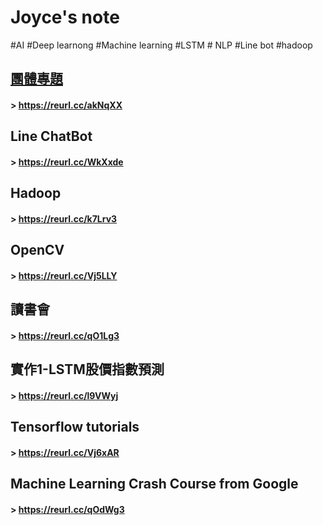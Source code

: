 # Joyce's note
#AI #Deep learnong #Machine learning #LSTM # NLP #Line bot #hadoop

## [團體專題](https://reurl.cc/akNqXX)
#### > <https://reurl.cc/akNqXX>  

## Line ChatBot
#### > <https://reurl.cc/WkXxde>  

## Hadoop
#### > <https://reurl.cc/k7Lrv3>

## OpenCV 
#### > <https://reurl.cc/Vj5LLY>

## 讀書會 
#### > <https://reurl.cc/qO1Lg3>

## 實作1-LSTM股價指數預測
#### > <https://reurl.cc/l9VWyj>

## Tensorflow tutorials
#### > <https://reurl.cc/Vj6xAR>

## Machine Learning Crash Course from Google
#### > <https://reurl.cc/qOdWg3>

